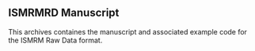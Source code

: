 ISMRMRD Manuscript
-------------------

This archives containes the manuscript and associated example code for the ISMRM Raw Data format.
